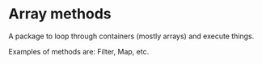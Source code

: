 # Array methods

A package to loop through containers (mostly arrays) and execute things.

Examples of methods are: Filter, Map, etc.